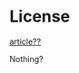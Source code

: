 # License

[article??](https://www.jstage.jst.go.jp/article/ciqs/2006/0/2006_0_JL6/_article)


<!-- This website is no longer accessible -->
<!-- [website](http://www.cbrg.riken.jp/npedia/?LANG=en) -->
<!-- There seems to be no replacement! -->

Nothing?